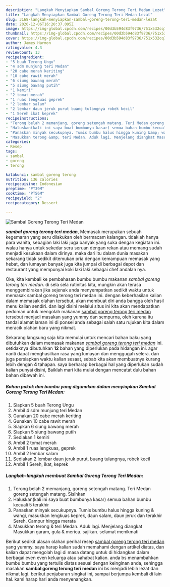 ```yaml
---
description: "Langkah Menyiapkan Sambal Goreng Terong Teri Medan Lezat"
title: "Langkah Menyiapkan Sambal Goreng Terong Teri Medan Lezat"
slug: 3168-langkah-menyiapkan-sambal-goreng-terong-teri-medan-lezat
date: 2020-12-06T16:20:37.095Z
image: https://img-global.cpcdn.com/recipes/00d3b594d83f9736/751x532cq70/sambal-goreng-terong-teri-medan-foto-resep-utama.jpg
thumbnail: https://img-global.cpcdn.com/recipes/00d3b594d83f9736/751x532cq70/sambal-goreng-terong-teri-medan-foto-resep-utama.jpg
cover: https://img-global.cpcdn.com/recipes/00d3b594d83f9736/751x532cq70/sambal-goreng-terong-teri-medan-foto-resep-utama.jpg
author: James Harmon
ratingvalue: 4.3
reviewcount: 13
recipeingredient:
- "5 buah Terong Ungu"
- "4 sdm munjung teri Medan"
- "20 cabe merah keriting"
- "10 cabe rawit merah"
- "6 siung bawang merah"
- "5 siung bawang putih"
- "1 kemiri"
- "2 tomat merah"
- "1 ruas lengkuas geprek"
- "2 lembar salam"
- "2 lembar daun jeruk purut buang tulangnya robek kecil"
- "1 Sereh ikat keprek"
recipeinstructions:
- "Terong belah 2 memanjang, goreng setengah matang. Teri Medan goreng setengah matang. Sisihkan"
- "Haluskan(kali ini saya buat bumbunya kasar) semua bahan bumbu kecuali 5 terakhir"
- "Panaskan minyak secukupnya. Tumis bumbu halus hingga kuning &amp; wangi, masukkan lengkuas keprek, daun salam, daun jeruk dan terakhir Sereh. Campur hingga merata"
- "Masukkan terong &amp; teri Medan. Aduk lagi. Menjelang diangkat Masukkan garam, gula &amp; merica. sajikan. selamat menikmati"
categories:
- Resep
tags:
- sambal
- goreng
- terong

katakunci: sambal goreng terong 
nutrition: 136 calories
recipecuisine: Indonesian
preptime: "PT39M"
cooktime: "PT56M"
recipeyield: "2"
recipecategory: Dessert

---
```



![Sambal Goreng Terong Teri Medan](https://img-global.cpcdn.com/recipes/00d3b594d83f9736/751x532cq70/sambal-goreng-terong-teri-medan-foto-resep-utama.jpg)

<b><i>sambal goreng terong teri medan</i></b>, Memasak merupakan sebuah kegemaran yang seru dilakukan oleh bermacam kalangan. tidaklah hanya para wanita, sebagian laki laki juga banyak yang suka dengan kegiatan ini. walau hanya untuk sekedar seru seruan dengan rekan atau memang sudah menjadi kesukaan dalam dirinya. maka dari itu dalam dunia masakan sekarang tidak sedikit ditemukan pria dengan kemampuan memasak yang hebat, dan lumayan banyak juga kita jumpai di berbagai depot dan restaurant yang mempunyai koki laki laki sebagai chef andalan nya.



Oke, kita kembali ke pembahasan bumbu bumbu makanan <i>sambal goreng terong teri medan</i>. di sela sela rutinitas kita, mungkin akan terasa menggembirakan jika sejenak anda menyempatkan sedikit waktu untuk memasak sambal goreng terong teri medan ini. dengan keberhasilan kalian dalam memasak olahan tersebut, akan membuat diri anda bangga oleh hasil menu kalian sendiri. dan lagi disini melalui situs ini kita akan mendapatkan pedoman untuk mengolah makanan <u>sambal goreng terong teri medan</u> tersebut menjadi masakan yang yummy dan sempurna, oleh karena itu tandai alamat laman ini di ponsel anda sebagai salah satu rujukan kita dalam meracik olahan baru yang nikmat.


Sekarang langsung saja kita memulai untuk mencari bahan baku yang dibutuhkan dalam memasak makanan <u><i>sambal goreng terong teri medan</i></u> ini. setidaknya dibutuhkan <b>12</b> bahan yang diperlukan pada hidangan ini. agar nanti dapat menghasilkan rasa yang lumayan dan menggugah selera. dan juga persiapkan waktu kalian sesaat, sebab kita akan membuatnya kurang lebih dengan <b>4</b> tahapan. saya berharap berbagai hal yang diperlukan sudah kalian punyai disini, Baiklah mari kita mulai dengan mencatat dulu bahan bahan dibawah ini.

<!--inarticleads1-->

##### Bahan pokok dan bumbu yang digunakan dalam menyiapkan Sambal Goreng Terong Teri Medan:

1. Siapkan 5 buah Terong Ungu
1. Ambil 4 sdm munjung teri Medan
1. Gunakan 20 cabe merah keriting
1. Gunakan 10 cabe rawit merah
1. Siapkan 6 siung bawang merah
1. Siapkan 5 siung bawang putih
1. Sediakan 1 kemiri
1. Ambil 2 tomat merah
1. Ambil 1 ruas lengkuas, geprek
1. Ambil 2 lembar salam
1. Sediakan 2 lembar daun jeruk purut, buang tulangnya, robek kecil
1. Ambil 1 Sereh, ikat, keprek




<!--inarticleads2-->

##### Langkah-langkah membuat Sambal Goreng Terong Teri Medan:

1. Terong belah 2 memanjang, goreng setengah matang. Teri Medan goreng setengah matang. Sisihkan
1. Haluskan(kali ini saya buat bumbunya kasar) semua bahan bumbu kecuali 5 terakhir
1. Panaskan minyak secukupnya. Tumis bumbu halus hingga kuning &amp; wangi, masukkan lengkuas keprek, daun salam, daun jeruk dan terakhir Sereh. Campur hingga merata
1. Masukkan terong &amp; teri Medan. Aduk lagi. Menjelang diangkat Masukkan garam, gula &amp; merica. sajikan. selamat menikmati




Berikut sedikit ulasan olahan perihal resep <u>sambal goreng terong teri medan</u> yang yummy. saya harap kalian sudah memahami dengan artikel diatas, dan kalian dapat mengolah lagi di masa datang untuk di hidangkan dalam berbagai even even keluarga atau sahabat kalian. anda bs menambahkan bumbu bumbu yang tertulis diatas sesuai dengan keinginan anda, sehingga masakan <b>sambal goreng terong teri medan</b> ini bs menjadi lebih lezat dan nikmat lagi. berikut penjabaran singkat ini, sampai berjumpa kembali di lain hal. kami harap hari anda menyenangkan.

